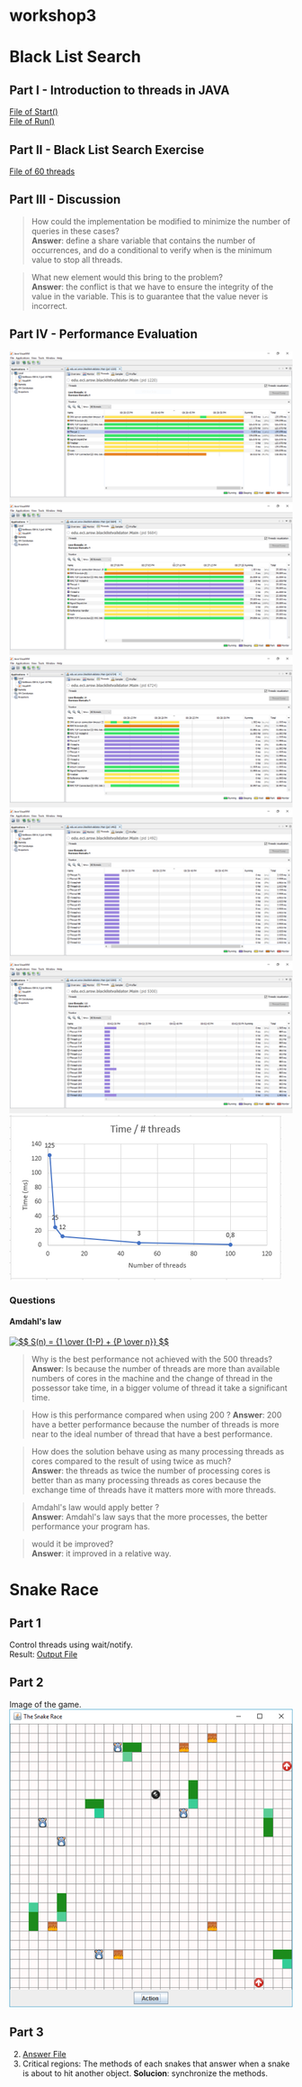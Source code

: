 
# workshop3

# Black List Search
## Part I - Introduction to threads in JAVA

[File of Start()](INTRODUCTION_BLACKLISTSEARCH/outputStart.txt) <br>
[File of Run()](INTRODUCTION_BLACKLISTSEARCH/outputRun.txt)

## Part II - Black List Search Exercise

[File of 60 threads](INTRODUCTION_BLACKLISTSEARCH%5Coutput60thread.txt)

## Part III - Discussion
> How could the implementation be modified to minimize the number of queries in these cases? <br>
> **Answer**: define a share variable that contains the number of occurrences, and do a conditional to verify when is the minimum value to stop all threads.

> What new element would this bring to the problem? <br>
> **Answer**: the conflict is that we have to ensure the integrity of the value in the variable. This is to guarantee that the value never is incorrect.

## Part IV - Performance Evaluation
![jVisualVM of a single thread](image/singleThread.png)
![jVisualVM of 4 threads](image/4Thread.png)
![jVisualVM of 8 threads](image/8Thread.png)
![jVisualVM of 50 threads](image/50Thread.png)
![jVisualVM of 100 threads](image/100Thread.png)
![Graph of threads](image/graph.png)

### Questions

#### Amdahl's law 
<a href="https://www.codecogs.com/eqnedit.php?latex=$$&space;S(n)&space;=&space;{1&space;\over&space;(1-P)&space;&plus;&space;{P&space;\over&space;n}}&space;$$" target="_blank"><img src="https://latex.codecogs.com/gif.latex?$$&space;S(n)&space;=&space;{1&space;\over&space;(1-P)&space;&plus;&space;{P&space;\over&space;n}}&space;$$" title="$$ S(n) = {1 \over (1-P) + {P \over n}} $$" /></a>

> Why is the best performance not achieved with the 500 threads? <br>
> **Answer**: Is because the number of threads are more than available numbers of cores in the machine and the change of thread in the possessor take time, in a bigger volume of thread it take a significant time.

> How is this performance compared when using 200 ?
> **Answer**: 200 have a better performance because the number of threads is more near to the ideal number of thread that have a best performance.

> How does the solution behave using as many processing threads as cores compared to the result of using twice as much? <br>
> **Answer**: the threads as twice the number of processing cores is better than as many processing threads as cores because the exchange time of threads have it matters more with more threads.

> Amdahl's law would apply better ? <br>
> **Answer**: Amdahl's law says that the more processes, the better performance your program has. 

> would it be improved? <br>
> **Answer**: it improved in a relative way.

# Snake Race

## Part 1

Control threads using wait/notify. <br>
Result: [Output File](PrimeFinder/output.txt)

## Part 2
Image of the game. <br>
![Image of the game](image/snakeGame.png)

## Part 3

2. [Answer File](SNAKE_RACE/ANSWER.txt) <br>
3. Critical regions: The methods of each snakes that answer when a snake is about to hit another object. **Solucion**: synchronize the methods.
